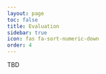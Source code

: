 ```yaml
---
layout: page
toc: false
title: Evaluation
sidebar: true
icon: fas fa-sort-numeric-down
order: 4
---
```


TBD
